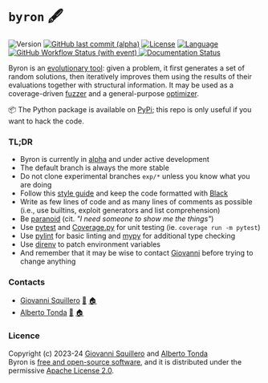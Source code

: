 `byron` 🖋
==========

![Version](https://img.shields.io/badge/version-0.8a1.dev41_(Don_Juan)-orange.svg)
[![GitHub last commit (alpha)](https://img.shields.io/github/last-commit/cad-polito-it/byron/alpha)](https://github.com/cad-polito-it/byron/pulse)
[![License](https://img.shields.io/badge/license-apache--2.0-green.svg)](https://opensource.org/licenses/Apache-2.0) 
[![Language](https://img.shields.io/badge/language-python-blue.svg)](https://www.python.org/)
[![GitHub Workflow Status (with event)](https://img.shields.io/github/actions/workflow/status/cad-polito-it/byron/pytest.yml?label=pytest)
](https://github.com/cad-polito-it/byron/actions)
[![Documentation Status](https://readthedocs.org/projects/byron/badge/?version=pre-alpha)](https://byron.readthedocs.io/en/pre-alpha/?badge=pre-alpha)

Byron is an [evolutionary tool](https://cad-polito-it.github.io/byron/evolution): given a problem, it first generates a set of random solutions, then iteratively improves them using the results of their evaluations together with structural information. It may be used as a coverage-driven [fuzzer](https://en.wikipedia.org/wiki/Fuzzing) and a general-purpose [optimizer](https://en.wikipedia.org/wiki/Engineering_optimization).

:package: The Python package is available on [PyPi](https://pypi.org/project/byron/); this repo is only useful if you want to hack the code. 

### TL;DR

* Byron is currently in [alpha](https://en.wikipedia.org/wiki/Software_release_life_cycle#Alpha) and under active development
* The default branch is always the more stable
* Do not clone experimental branches `exp/*` unless you know what you are doing
* Follow this [style guide](https://github.com/squillero/style/blob/master/python.md) and keep the code formatted with [Black](https://black.readthedocs.io/en/stable/)
* Write as few lines of code and as many lines of comments as possible (i.e., use builtins, exploit generators and list comprehension)
* Be [paranoid](https://cad-polito-it.github.io/byron/paranoia) (cit. *"I need someone to show me the things"*)
* Use [pytest](https://docs.pytest.org/) and [Coverage.py](https://coverage.readthedocs.io/) for unit testing (ie. `coverage run -m pytest`)
* Use [pylint](https://mypy-lang.org/) for basic linting and [mypy](https://mypy-lang.org/) for additional type checking
* Use [direnv](https://direnv.net) to patch environment variables 
* And remember that it may be wise to contact [Giovanni](https://github.com/squillero) before trying to change anything

### Contacts

* [Giovanni Squillero](https://github.com/squillero) [:email:](mailto:giovanni.squillero@polito.it) [:house:](https://staff.polito.it/giovanni.squillero/)
* [Alberto Tonda](https://github.com/albertotonda/) [:email:](mailto:alberto.tonda@inrae.fr) [:house:](https://www.researchgate.net/profile/Alberto_Tonda)

### Licence
Copyright (c) 2023-24 [Giovanni Squillero](https://github.com/squillero) and [Alberto Tonda](https://github.com/albertotonda/)  
Byron is [free and open-source software](https://en.wikipedia.org/wiki/Free_and_open-source_software), and it is distributed under the permissive [Apache License 2.0](https://opensource.org/license/apache-2-0/).
